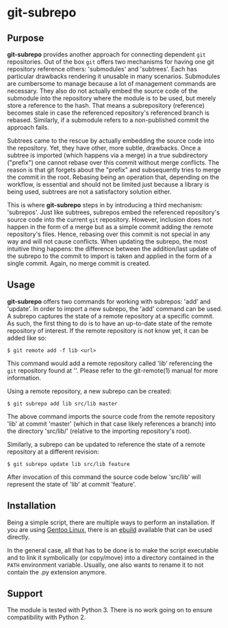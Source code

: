git-subrepo
===========


Purpose
-------

**git-subrepo** provides another approach for connecting dependent
``git`` repositories.
Out of the box ``git`` offers two mechanisms for having one git
repository reference others: 'submodules' and 'subtrees'. Each has
particular drawbacks rendering it unusable in many scenarios. Submodules
are cumbersome to manage because a lot of management commands are
necessary. They also do not actually embed the source code of the
submodule into the repository where the module is to be used, but merely
store a reference to the hash. That means a subrepository (reference)
becomes stale in case the referenced repository's referenced branch is
rebased. Similarly, if a submodule refers to a non-published commit the
approach fails.

Subtrees came to the rescue by actually embedding the source code into
the repository. Yet, they have other, more subtle, drawbacks. Once a
subtree is imported (which happens via a merge) in a true subdirectory
("prefix") one cannot rebase over this commit without merge conflicts.
The reason is that git forgets about the "prefix" and subsequently tries
to merge the commit in the root. Rebasing being an operation that,
depending on the workflow, is essential and should not be limited just
because a library is being used, subtrees are not a satisfactory
solution either.

This is where **git-subrepo** steps in by introducing a third mechanism:
'subrepos'.
Just like subtrees, subrepos embed the referenced repository's source
code into the current ``git`` repository. However, inclusion does not
happen in the form of a merge but as a simple commit adding the remote
repository's files. Hence, rebasing over this commit is not special in
any way and will not cause conflicts.
When updating the subrepo, the most intuitive thing happens: the
difference between the addition/last update of the subrepo to the commit
to import is taken and applied in the form of a single commit. Again, no
merge commit is created.


Usage
-----

**git-subrepo** offers two commands for working with subrepos: 'add' and
'update'. In order to import a new subrepo, the 'add' command can be
used. A subrepo captures the state of a remote repository at a specific
commit. As such, the first thing to do is to have an up-to-date state of
the remote repository of interest. If the remote repository is not know
yet, it can be added like so:

``$ git remote add -f lib <url>``

This command would add a remote repository called 'lib' referencing the
``git`` repository found at '<url>'. Please refer to the git-remote(1)
manual for more information.

Using a remote repository, a new subrepo can be created:

``$ git subrepo add lib src/lib master``

The above command imports the source code from the remote repository
'lib' at commit 'master' (which in that case likely references a branch)
into the directory 'src/lib/' (relative to the importing repository's
root).

Similarly, a subrepo can be updated to reference the state of a remote
repository at a different revision:

``$ git subrepo update lib src/lib feature``

After invocation of this command the source code below 'src/lib' will
represent the state of 'lib' at commit 'feature'.


Installation
------------

Being a simple script, there are multiple ways to perform an
installation. If you are using [Gentoo Linux](https://www.gentoo.org/),
there is an [ebuild](https://github.com/d-e-s-o/git-subrepo-ebuild)
available that can be used directly.

In the general case, all that has to be done is to make the script
executable and to link it symbolically (or copy/move) into a directory
contained in the ``PATH`` environment variable. Usually, one also wants
to rename it to not contain the .py extension anymore.


Support
-------

The module is tested with Python 3. There is no work going on to
ensure compatibility with Python 2.
